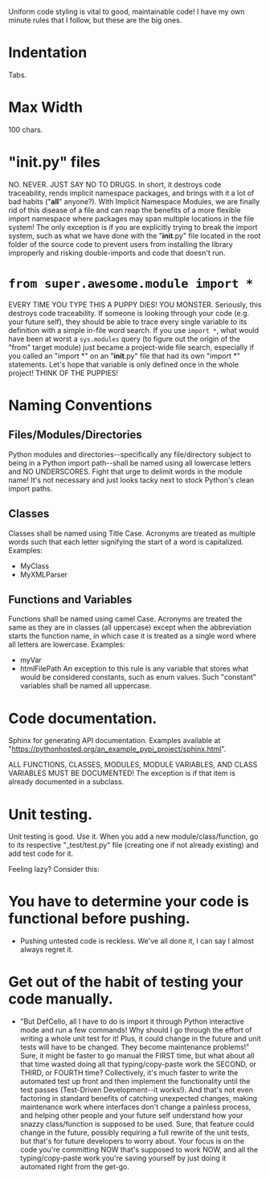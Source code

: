 Uniform code styling is vital to good, maintainable code!  I have my own minute rules that I follow,
but these are the big ones.

# Indentation
Tabs.

# Max Width
100 chars.

# "__init__.py" files
NO.  NEVER.  JUST SAY NO TO DRUGS.  In short, it destroys code traceability, rends implicit
namespace packages, and brings with it a lot of bad habits ("__all__" anyone?).  With Implicit
Namespace Modules, we are finally rid of this disease of a file and can reap the benefits of a more
flexible import namespace where packages may span multiple locations in the file system!  The only
exception is if you are explicitly trying to break the import system, such as what we have done with
the "__init__.py" file located in the root folder of the source code to prevent users from
installing the library improperly and risking double-imports and code that doesn't run.

# `from super.awesome.module import *`
EVERY TIME YOU TYPE THIS A PUPPY DIES!  YOU MONSTER.  Seriously, this destroys code traceability.
If someone is looking through your code (e.g. your future self), they should be able to trace every
single variable to its definition with a simple in-file word search.  If you use `import *`, what
would have been at worst a `sys.modules` query (to figure out the origin of the "from" target
module) just became a project-wide file search, especially if you called an "import *" on an
"__init__.py" file that had its own "import *" statements.  Let's hope that variable is only defined
once in the whole project!  THINK OF THE PUPPIES!

# Naming Conventions
## Files/Modules/Directories
Python modules and directories--specifically any file/directory subject to being in a Python import
path--shall be named using all lowercase letters and NO UNDERSCORES.  Fight that urge to delimit
words in the module name!  It's not necessary and just looks tacky next to stock Python's clean
import paths.

## Classes
Classes shall be named using Title Case.  Acronyms are treated as multiple words such that each
letter signifying the start of a word is capitalized.  Examples:
 - MyClass
 - MyXMLParser

## Functions and Variables
Functions shall be named using camel Case.  Acronyms are treated the same as they are in classes
(all uppercase) except when the abbreviation starts the function name, in which case it is treated
as a single word where all letters are lowercase.  Examples:
 - myVar
 - htmlFilePath
An exception to this rule is any variable that stores what would be considered constants, such as
enum values.  Such "constant" variables shall be named all uppercase.

# Code documentation.
Sphinx for generating API documentation.  Examples available at
"https://pythonhosted.org/an_example_pypi_project/sphinx.html".

ALL FUNCTIONS, CLASSES, MODULES, MODULE VARIABLES, AND CLASS VARIABLES MUST BE DOCUMENTED!  The
exception is if that item is already documented in a subclass.

# Unit testing.
Unit testing is good.  Use it.  When you add a new module/class/function, go to its respective
"_test/test<modulename>.py" file (creating one if not already existing) and add test code for it.

Feeling lazy?  Consider this:

# You have to determine your code is functional before pushing.
  * Pushing untested code is reckless.  We've all done it, I can say I almost always regret it.
# Get out of the habit of testing your code manually.
  * "But DefCello, all I have to do is import it through Python interactive mode and run a few
    commands!  Why should I go through the effort of writing a whole unit test for it!  Plus, it
    could change in the future and unit tests will have to be changed.  They become maintenance
    problems!"  Sure, it might be faster to go manual the FIRST time, but what about all that time
    wasted doing all that typing/copy-paste work the SECOND, or THIRD, or FOURTH time?
    Collectively, it's much faster to write the automated test up front and then implement the
    functionality until the test passes (Test-Driven Development--it works!).  And that's not even
    factoring in standard benefits of catching unexpected changes, making maintenance work where
    interfaces don't change a painless process, and helping other people and your future self
    understand how your snazzy class/function is supposed to be used.  Sure, that feature could
    change in the future, possibly requiring a full rewrite of the unit tests, but that's for future
    developers to worry about.  Your focus is on the code you're committing NOW that's supposed to
    work NOW, and all the typing/copy-paste work you're saving yourself by just doing it automated
    right from the get-go.
